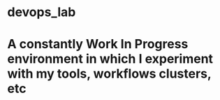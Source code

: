 # devops_lab

# A constantly Work In Progress environment in which I experiment with my tools, workflows clusters, etc

